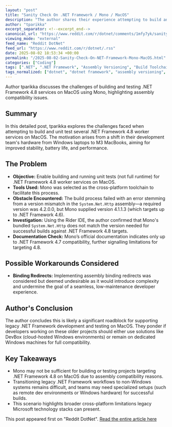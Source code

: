 ```yaml
---
layout: "post"
title: "Sanity Check On .NET Framework / Mono / MacOS"
description: "The author shares their experience attempting to build and unit test .NET Framework 4.8 worker services on MacOS using Mono. They encounter assembly version issues related to System.Net.Http, ultimately questioning if cross-platform development for legacy .NET is feasible for teams using MacBooks."
author: "tparikka"
excerpt_separator: <!--excerpt_end-->
canonical_url: "https://www.reddit.com/r/dotnet/comments/1mfy7yk/sanity_check_on_net_framework_mono_macos/"
viewing_mode: "external"
feed_name: "Reddit DotNet"
feed_url: "https://www.reddit.com/r/dotnet/.rss"
date: 2025-08-02 18:53:34 +00:00
permalink: "/2025-08-02-Sanity-Check-On-NET-Framework-Mono-MacOS.html"
categories: ["Coding"]
tags: [".NET", ".NET Framework", "Assembly Versioning", "Build Toolchain", "Coding", "Community", "Cross Platform Development", "Developer Workflow", "MacOS", "Mono", "Rider IDE", "System.Net.Http", "Unit Testing"]
tags_normalized: ["dotnet", "dotnet framework", "assembly versioning", "build toolchain", "coding", "community", "cross platform development", "developer workflow", "macos", "mono", "rider ide", "systemdotnetdothttp", "unit testing"]
---
```


Author tparikka discusses the challenges of building and testing .NET Framework 4.8 services on MacOS using Mono, highlighting assembly compatibility issues.<!--excerpt_end-->

## Summary

In this detailed post, tparikka explores the challenges faced when attempting to build and unit test several .NET Framework 4.8 worker services on MacOS. The motivation arises from a shift in their development team's hardware from Windows laptops to M3 MacBooks, aiming for improved stability, battery life, and performance.

## The Problem

- **Objective:** Enable building and running unit tests (not full runtime) for .NET Framework 4.8 worker services on MacOS.
- **Tools Used:** Mono was selected as the cross-platform toolchain to facilitate this process.
- **Obstacle Encountered:** The build process failed with an error stemming from a version mismatch in the `System.Net.Http` assembly—a required version was 4.2.0.0, but Mono supplied version 4.1.1.3 (which targets up to .NET Framework 4.6).
- **Investigation:** Using the Rider IDE, the author confirmed that Mono's bundled `System.Net.Http` does not match the version needed for successful builds against .NET Framework 4.8 targets.
- **Documentation Check:** Mono’s official documentation indicates only up to .NET Framework 4.7 compatibility, further signalling limitations for targeting 4.8.

## Possible Workarounds Considered

- **Binding Redirects:** Implementing assembly binding redirects was considered but deemed undesirable as it would introduce complexity and undermine the goal of a seamless, low-maintenance developer experience.

## Author's Conclusion

The author concludes this is likely a significant roadblock for supporting legacy .NET Framework development and testing on MacOS. They ponder if developers working on these older projects should either use solutions like DevBox (cloud-hosted Windows environments) or remain on dedicated Windows machines for full compatibility.

## Key Takeaways

- Mono may not be sufficient for building or testing projects targeting .NET Framework 4.8 on MacOS due to assembly compatibility reasons.
- Transitioning legacy .NET Framework workflows to non-Windows systems remains difficult, and teams may need specialized setups (such as remote dev environments or Windows hardware) for successful builds.
- This scenario highlights broader cross-platform limitations legacy Microsoft technology stacks can present.

This post appeared first on "Reddit DotNet". [Read the entire article here](https://www.reddit.com/r/dotnet/comments/1mfy7yk/sanity_check_on_net_framework_mono_macos/)
